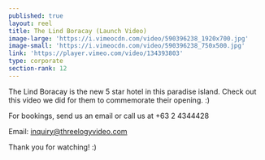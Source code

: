 ```yaml
---
published: true
layout: reel
title: The Lind Boracay (Launch Video)
image-large: 'https://i.vimeocdn.com/video/590396238_1920x700.jpg'
image-small: 'https://i.vimeocdn.com/video/590396238_750x500.jpg'
link: 'https://player.vimeo.com/video/134393803'
type: corporate
section-rank: 12
---
```

The Lind Boracay is the new 5 star hotel in this paradise island. Check out this video we did for them to commemorate their opening. :)

For bookings, send us an email or call us at +63 2 4344428

Email: inquiry@threelogyvideo.com

Thank you for watching! :)
